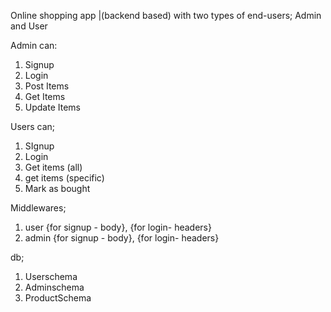Online shopping app |(backend based) with two types of end-users;
Admin and User

Admin can:
1. Signup
2. Login
3. Post Items
4. Get Items
5. Update Items

Users can;
1. SIgnup
2. Login
3. Get items (all)
4. get items (specific)
5. Mark as bought


Middlewares;
1. user {for signup - body}, {for login- headers}
2. admin {for signup - body}, {for login- headers}

db;
1. Userschema
2. Adminschema
3. ProductSchema